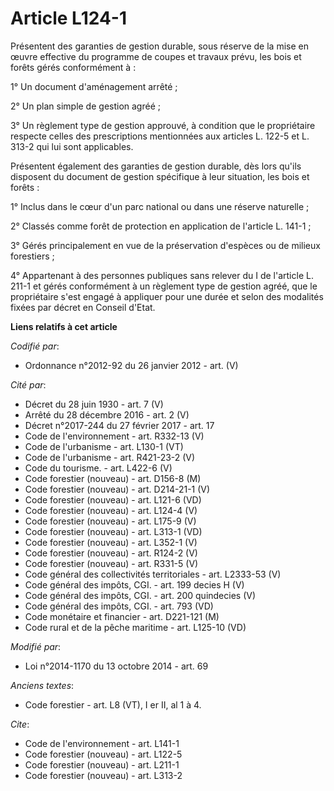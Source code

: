 # Article L124-1

Présentent des garanties de gestion durable, sous réserve de la mise en œuvre effective du programme de coupes et travaux
prévu, les bois et forêts gérés conformément à :

1° Un document d'aménagement arrêté ;

2° Un plan simple de gestion agréé ;

3° Un règlement type de gestion approuvé, à condition que le propriétaire respecte celles des prescriptions mentionnées aux
articles L. 122-5 et L. 313-2 qui lui sont applicables.

Présentent également des garanties de gestion durable, dès lors qu'ils disposent du document de gestion spécifique à leur
situation, les bois et forêts :

1° Inclus dans le cœur d'un parc national ou dans une réserve naturelle ;

2° Classés comme forêt de protection en application de l'article L. 141-1 ; 

3° Gérés principalement en vue de la préservation d'espèces ou de milieux forestiers ;

4° Appartenant à des personnes publiques sans relever du I de l'article L. 211-1 et gérés conformément à un règlement type de
gestion agréé, que le propriétaire s'est engagé à appliquer pour une durée et selon des modalités fixées par décret en
Conseil d'Etat.

**Liens relatifs à cet article**

_Codifié par_:

  - Ordonnance n°2012-92 du 26 janvier 2012 - art. (V)

_Cité par_:

  - Décret du 28 juin 1930 - art. 7 (V)
  - Arrêté du 28 décembre 2016 - art. 2 (V)
  - Décret n°2017-244 du 27 février 2017 - art. 17
  - Code de l'environnement - art. R332-13 (V)
  - Code de l'urbanisme - art. L130-1 (VT)
  - Code de l'urbanisme - art. R421-23-2 (V)
  - Code du tourisme. - art. L422-6 (V)
  - Code forestier (nouveau) - art. D156-8 (M)
  - Code forestier (nouveau) - art. D214-21-1 (V)
  - Code forestier (nouveau) - art. L121-6 (VD)
  - Code forestier (nouveau) - art. L124-4 (V)
  - Code forestier (nouveau) - art. L175-9 (V)
  - Code forestier (nouveau) - art. L313-1 (VD)
  - Code forestier (nouveau) - art. L352-1 (V)
  - Code forestier (nouveau) - art. R124-2 (V)
  - Code forestier (nouveau) - art. R331-5 (V)
  - Code général des collectivités territoriales - art. L2333-53 (V)
  - Code général des impôts, CGI. - art. 199 decies H (V)
  - Code général des impôts, CGI. - art. 200 quindecies (V)
  - Code général des impôts, CGI. - art. 793 (VD)
  - Code monétaire et financier - art. D221-121 (M)
  - Code rural et de la pêche maritime - art. L125-10 (VD)

_Modifié par_:

  - Loi n°2014-1170 du 13 octobre 2014 - art. 69

_Anciens textes_:

  - Code forestier - art. L8 (VT), I er II, al 1 à 4.

_Cite_:

  - Code de l'environnement - art. L141-1
  - Code forestier (nouveau) - art. L122-5
  - Code forestier (nouveau) - art. L211-1
  - Code forestier (nouveau) - art. L313-2
